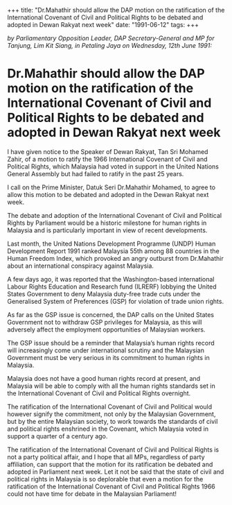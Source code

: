 +++ 
title: "Dr.Mahathir should allow the DAP motion on the ratification of the International Covenant of Civil and Political Rights to be debated and adopted in Dewan Rakyat next week"
date: "1991-06-12"
tags:
+++

_by Parliamentary Opposition Leader, DAP Secretary-General and MP for Tanjung, Lim Kit Siang, in Petaling Jaya on Wednesday, 12th  June 1991:_

# Dr.Mahathir should allow the DAP motion on the ratification of the International Covenant of Civil and Political Rights to be debated and adopted in Dewan Rakyat next week

I have given notice to the Speaker of Dewan Rakyat, Tan Sri Mohamed Zahir, of a motion to ratify the 1966 International Covenant of Civil and Political Rights, which Malaysia had voted in support in the United Nations General Assembly but had failed to ratify in the past 25 years.</u>

I call on the Prime Minister, Datuk Seri Dr.Mahathir Mohamed, to agree to allow this motion to be debated and adopted in the Dewan Rakyat next week.

The debate and adoption of the International Covenant of Civil and Political Rights by Parliament would be a historic milestone for human rights in Malaysia and is particularly important in view of recent developments.

Last month, the United Nations Development Programme (UNDP) Human Development Report 1991 ranked Malaysia 55th among 88 countries in the Human Freedom Index, which provoked an angry outburst from Dr.Mahathir about an international conspiracy against Malaysia.

A few days ago, it was reported that the Washington-based international Labour Rights Education and Research fund (ILRERF) lobbying the United States Government to deny Malaysia duty-free trade cuts under the Generalised System of Preferences (GSP) for violation of trade union rights.

As far as the GSP issue is concerned, the DAP calls on the United States Government not to withdraw GSP privileges for Malaysia, as this will adversely affect the employment opportunities of Malaysian workers.

The GSP issue should be a reminder that Malaysia’s human rights record will increasingly come under international scrutiny and the Malaysian Government must be very serious in its commitment to human rights in Malaysia.

Malaysia does not have a good human rights record at present, and Malaysia will be able to comply with all the human rights standards set in the International Covenant of Civil and Political Rights overnight.

The ratification of the International Covenant of Civil and Political would however signify the commitment, not only by the Malaysian Government, but by the entire Malaysian society, to work towards the standards of civil and political rights enshrined in the Covenant, which Malaysia voted in support a quarter of a century ago.

The ratification of the International Covenant of Civil and Political Rights is not a party political affair, and I hope that all MPs, regardless of party affiliation, can support that the motion for its ratification be debated and adopted in Parliament next week.
Let it not be said that the state of civil and political rights in Malaysia is so deplorable that even a motion for the ratification of the International Covenant of Civil and Political Rights 1966 could not have time for debate in the Malaysian Parliament!
 
